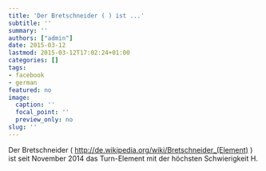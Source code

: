 ```yaml
---
title: 'Der Bretschneider ( ) ist ...'
subtitle: ''
summary: ''
authors: ["admin"]
date: 2015-03-12
lastmod: 2015-03-12T17:02:24+01:00
categories: []
tags:
- facebook
- german
featured: no
image:
  caption: ''
  focal_point: ''
  preview_only: no
slug: ''
---
```

Der Bretschneider ( http://de.wikipedia.org/wiki/Bretschneider_(Element) ) ist seit November 2014 das Turn-Element mit der höchsten Schwierigkeit H.


